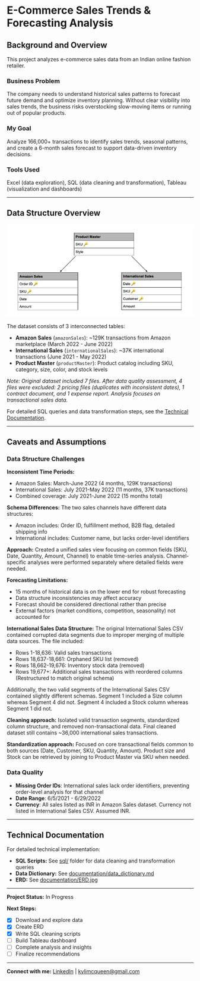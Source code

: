 # E-Commerce Sales Trends & Forecasting Analysis

## Background and Overview

This project analyzes e-commerce sales data from an Indian online fashion retailer. 

### Business Problem 
The company needs to understand historical sales patterns to forecast future demand and optimize inventory planning. Without clear visibility into sales trends, the business risks overstocking slow-moving items or running out of popular products.

### My Goal 
Analyze 166,000+ transactions to identify sales trends, seasonal patterns, and create a 6-month sales forecast to support data-driven inventory decisions.

### Tools Used 
Excel (data exploration), SQL (data cleaning and transformation), Tableau (visualization and dashboards)

---

## Data Structure Overview

![ERD](documentation/ERD01.jpg)

The dataset consists of 3 interconnected tables:

- **Amazon Sales** (`amazonSales`): ~129K transactions from Amazon marketplace (March 2022 - June 2022)
- **International Sales** (`internationalSales`): ~37K international transactions (June 2021 - May 2022)
- **Product Master** (`productMaster`): Product catalog including SKU, category, size, color, and stock levels


*Note: Original dataset included 7 files. After data quality assessment, 
4 files were excluded: 2 pricing files (duplicates with inconsistent 
dates), 1 contract document, and 1 expense report. Analysis focuses on 
transactional sales data.*

For detailed SQL queries and data transformation steps, see the [Technical Documentation](sql/).

---

## Caveats and Assumptions

### Data Structure Challenges

**Inconsistent Time Periods:**
- Amazon Sales: March-June 2022 (4 months, 129K transactions)
- International Sales: July 2021-May 2022 (11 months, 37K transactions)
- Combined coverage: July 2021-June 2022 (15 months total)

**Schema Differences:**
The two sales channels have different data structures:
- Amazon includes: Order ID, fulfillment method, B2B flag, detailed shipping info
- International includes: Customer name, but lacks order-level identifiers

**Approach:** Created a unified sales view focusing on common fields (SKU, Date, 
Quantity, Amount, Channel) to enable time-series analysis. Channel-specific analyses were performed separately where detailed fields were needed.

**Forecasting Limitations:**
- 15 months of historical data is on the lower end for robust forecasting
- Data structure inconsistencies may affect accuracy
- Forecast should be considered directional rather than precise
- External factors (market conditions, competition, seasonality) not accounted for

**International Sales Data Structure:**
The original International Sales CSV contained corrupted data segments 
due to improper merging of multiple data sources. The file included:
- Rows 1-18,636: Valid sales transactions
- Rows 18,637-18,661: Orphaned SKU list (removed)
- Rows 18,662-19,676: Inventory stock data (removed)  
- Rows 19,677+: Additional sales transactions with reordered columns 
  (Restructured to match original schema)

Additionally, the two valid segments of the International Sales CSV contained slightly
different schemas. Segment 1 included a Size column whereas Segment 4 did not. Segment 4
included a Stock column whereas Segment 1 did not. 

**Cleaning approach:** Isolated valid transaction segments, standardized 
column structure, and removed non-transactional data. Final cleaned 
dataset still contains ~36,000 international sales transactions.

**Standardization approach:** Focused on core transactional fields common 
to both sources (Date, Customer, SKU, Quantity, Amount). Product size and Stock can 
be retrieved by joining to Product Master via SKU when needed. 

### Data Quality

- **Missing Order IDs**: International sales lack order identifiers, preventing 
  order-level analysis for that channel
- **Date Range**: 6/5/2021 - 6/29/2022
- **Currency**: All sales listed as INR in Amazon Sales dataset. Currency not listed in International Sales CSV. Assumed INR.

---

## Technical Documentation

For detailed technical implementation:
- **SQL Scripts:** See [sql/](sql/) folder for data cleaning and transformation queries
- **Data Dictionary:** See [documentation/data_dictionary.md](documentation/data_dictionary.md)  
- **ERD:** See [documentation/ERD.jpg](documentation/ERD01.jpg)

---

**Project Status:** In Progress

**Next Steps:**
- [X] Download and explore data
- [X] Create ERD
- [X] Write SQL cleaning scripts
- [ ] Build Tableau dashboard
- [ ] Complete analysis and insights
- [ ] Finalize recommendations

---

**Connect with me:** [LinkedIn](linkedin.com/in/kylimcqueen) | [kylimcqueen@gmail.com](mailto:kylimcqueen@gmail.com)







